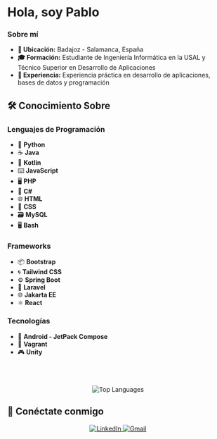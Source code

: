 
# Hola, soy Pablo


### Sobre mí

- **📍 Ubicación:** Badajoz - Salamanca, España
- **🎓 Formación:** Estudiante de Ingeniería Informática en la USAL y Técnico Superior en Desarrollo de Aplicaciones
- **🔧 Experiencia:** Experiencia práctica en desarrollo de aplicaciones, bases de datos y programación

## 🛠️ Conocimiento Sobre

### Lenguajes de Programación

- 🐍 **Python**
- ☕ **Java**
- 🚀 **Kotlin**
- ⌨️ **JavaScript**
- 🖥️ **PHP**
- 🎯 **C#**
- 🌐 **HTML**
- 🎨 **CSS**
- 🗃️ **MySQL**
- 🖥️ **Bash**

### Frameworks

- 📦 **Bootstrap**
- 🌀 **Tailwind CSS**
- ⚙️ **Spring Boot**
- 🚀 **Laravel**
- 🌐 **Jakarta EE**
- ⚛️ **React**

### Tecnologías

- 📱 **Android - JetPack Compose**
- 🔧 **Vagrant**
- 🎮 **Unity**

<br>
<br>

<p align="center">
    <img src="https://github-readme-stats.vercel.app/api/top-langs/?username=PabloAndericaTorrado&layout=compact&theme=radical" alt="Top Languages">
</p>

## 📱 Conéctate conmigo

<p align="center">
    <a href="https://www.linkedin.com/in/pablo-andérica-torrado-8a5b242b8/" target="_blank">
        <img src="https://img.shields.io/badge/LinkedIn-Pablo%20Anderica%20Torrado-0e76a8?style=for-the-badge&logo=linkedin&logoColor=white" alt="LinkedIn">
    </a>
    <a href="mailto:pabloandericatorrado@gmail.com">
        <img src="https://img.shields.io/badge/Gmail-pabloandericatorrado%40gmail.com-db4a39?style=for-the-badge&logo=gmail&logoColor=white" alt="Gmail">
    </a>
</p>
